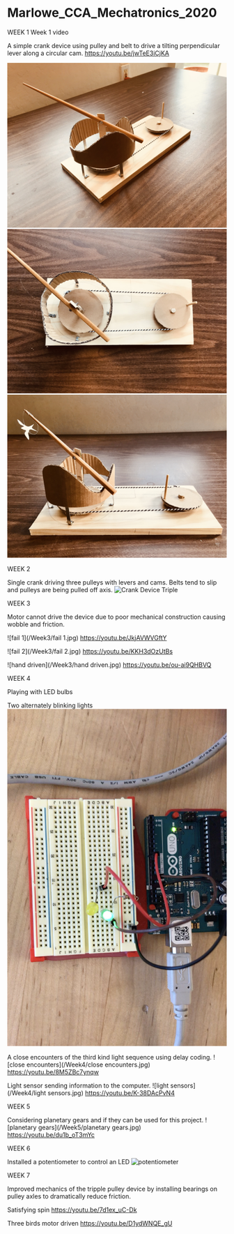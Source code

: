 # Marlowe_CCA_Mechatronics_2020

WEEK 1
Week 1 video

A simple crank device using pulley and belt to drive a tilting perpendicular lever along a circular cam.
https://youtu.be/jwTeE3iCjKA

![Crank Device](/Week1/CrankDevice1.jpg)
![Crank Device](/Week1/CrankDevice2.jpg)
![Crank Device](/Week1/CrankDevice3.jpg)

WEEK 2

Single crank driving three pulleys with levers and cams. Belts tend to slip and pulleys are being pulled off axis. 
![Crank Device Triple](/Week2/CrankDeviceTriple.gif)

WEEK 3

Motor cannot drive the device due to poor mechanical construction causing wobble and friction.

![fail 1](/Week3/fail 1.jpg)
https://youtu.be/JkjAVWVGftY

![fail 2](/Week3/fail 2.jpg)
https://youtu.be/KKH3dOzUtBs

![hand driven](/Week3/hand driven.jpg)
https://youtu.be/ou-ai9QHBVQ

WEEK 4

Playing with LED bulbs

Two alternately blinking lights
![blinking](/Week4/blinking.jpg)

A close encounters of the third kind light sequence using delay coding.
![close encounters](/Week4/close encounters.jpg)
https://youtu.be/8M5ZBc7ynqw

Light sensor sending information to the computer.
![light sensors](/Week4/light sensors.jpg)
https://youtu.be/K-38DAcPvN4

WEEK 5

Considering planetary gears and if they can be used for this project.
![planetary gears](/Week5/planetary gears.jpg)
https://youtu.be/du1b_oT3mYc

WEEK 6

Installed a potentiometer to control an LED
![potentiometer](/Week5/potentiometer.jpg)

WEEK 7

Improved mechanics of the tripple pulley device by installing bearings on pulley axles to dramatically reduce friction.

Satisfying spin
https://youtu.be/7d1ex_uC-Dk

Three birds motor driven
https://youtu.be/D1ydWNQE_gU

